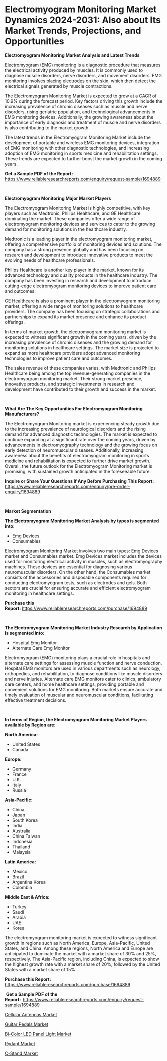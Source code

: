 <p><h1>Electromyogram Monitoring Market Dynamics 2024-2031: Also about Its Market Trends, Projections, and Opportunities</h1></p><p><strong>Electromyogram Monitoring Market Analysis and Latest Trends</strong></p>
<p><p>Electromyogram (EMG) monitoring is a diagnostic procedure that measures the electrical activity produced by muscles. It is commonly used to diagnose muscle disorders, nerve disorders, and movement disorders. EMG monitoring involves placing electrodes on the skin, which then detect the electrical signals generated by muscle contractions.</p><p>The Electromyogram Monitoring Market is expected to grow at a CAGR of 10.9% during the forecast period. Key factors driving this growth include the increasing prevalence of chronic diseases such as muscle and nerve disorders, rising geriatric population, and technological advancements in EMG monitoring devices. Additionally, the growing awareness about the importance of early diagnosis and treatment of muscle and nerve disorders is also contributing to the market growth.</p><p>The latest trends in the Electromyogram Monitoring Market include the development of portable and wireless EMG monitoring devices, integration of EMG monitoring with other diagnostic technologies, and increasing adoption of EMG monitoring in sports medicine and rehabilitation settings. These trends are expected to further boost the market growth in the coming years.</p></p>
<p><strong>Get a Sample PDF of the Report:&nbsp;</strong> <a href="https://www.reliableresearchreports.com/enquiry/request-sample/1694889">https://www.reliableresearchreports.com/enquiry/request-sample/1694889</a></p>
<p>&nbsp;</p>
<p><strong>Electromyogram Monitoring Major Market Players</strong></p>
<p><p>The Electromyogram Monitoring Market is highly competitive, with key players such as Medtronic, Philips Healthcare, and GE Healthcare dominating the market. These companies offer a wide range of electromyogram monitoring devices and services to cater to the growing demand for monitoring solutions in the healthcare industry.</p><p>Medtronic is a leading player in the electromyogram monitoring market, offering a comprehensive portfolio of monitoring devices and solutions. The company has a strong presence globally and has been focusing on research and development to introduce innovative products to meet the evolving needs of healthcare professionals.</p><p>Philips Healthcare is another key player in the market, known for its advanced technology and quality products in the healthcare industry. The company has been investing in research and development to introduce cutting-edge electromyogram monitoring devices to improve patient care and outcomes.</p><p>GE Healthcare is also a prominent player in the electromyogram monitoring market, offering a wide range of monitoring solutions to healthcare providers. The company has been focusing on strategic collaborations and partnerships to expand its market presence and enhance its product offerings.</p><p>In terms of market growth, the electromyogram monitoring market is expected to witness significant growth in the coming years, driven by the increasing prevalence of chronic diseases and the growing demand for monitoring solutions in healthcare settings. The market size is projected to expand as more healthcare providers adopt advanced monitoring technologies to improve patient care and outcomes.</p><p>The sales revenue of these companies varies, with Medtronic and Philips Healthcare being among the top revenue-generating companies in the electromyogram monitoring market. Their strong market presence, innovative products, and strategic investments in research and development have contributed to their growth and success in the market.</p></p>
<p>&nbsp;</p>
<p><strong>What Are The Key Opportunities For Electromyogram Monitoring Manufacturers?</strong></p>
<p><p>The Electromyogram Monitoring market is experiencing steady growth due to the increasing prevalence of neurological disorders and the rising demand for advanced diagnostic technologies. The market is expected to continue expanding at a significant rate over the coming years, driven by advancements in electromyography technology and the growing focus on early detection of neuromuscular diseases. Additionally, increasing awareness about the benefits of electromyogram monitoring in sports medicine and rehabilitation is expected to further drive market growth. Overall, the future outlook for the Electromyogram Monitoring market is promising, with sustained growth anticipated in the foreseeable future.</p></p>
<p><strong>Inquire or Share Your Questions If Any Before Purchasing This Report:</strong> <a href="https://www.reliableresearchreports.com/enquiry/pre-order-enquiry/1694889">https://www.reliableresearchreports.com/enquiry/pre-order-enquiry/1694889</a></p>
<p>&nbsp;</p>
<p><strong>Market Segmentation</strong></p>
<p><strong>The Electromyogram Monitoring Market Analysis by types is segmented into:</strong></p>
<p><ul><li>Emg Devices</li><li>Consumables</li></ul></p>
<p><p>Electromyogram Monitoring Market involves two main types: Emg Devices market and Consumables market. Emg Devices market includes the devices used for monitoring electrical activity in muscles, such as electromyography machines. These devices are essential for diagnosing various neuromuscular disorders. On the other hand, the Consumables market consists of the accessories and disposable components required for conducting electromyogram tests, such as electrodes and gels. Both sectors are crucial for ensuring accurate and efficient electromyogram monitoring in healthcare settings.</p></p>
<p><strong>Purchase this Report:&nbsp;</strong><a href="https://www.reliableresearchreports.com/purchase/1694889">https://www.reliableresearchreports.com/purchase/1694889</a></p>
<p>&nbsp;</p>
<p><strong>The Electromyogram Monitoring Market Industry Research by Application is segmented into:</strong></p>
<p><ul><li>Hospital Emg Monitor</li><li>Alternate Care Emg Monitor</li></ul></p>
<p><p>Electromyogram (EMG) monitoring plays a crucial role in hospitals and alternate care settings for assessing muscle function and nerve conduction. Hospital EMG monitors are used in various departments such as neurology, orthopedics, and rehabilitation, to diagnose conditions like muscle disorders and nerve injuries. Alternate care EMG monitors cater to clinics, ambulatory care centers, and home healthcare settings, providing portable and convenient solutions for EMG monitoring. Both markets ensure accurate and timely evaluation of muscular and neuromuscular conditions, facilitating effective treatment decisions.</p></p>
<p>&nbsp;</p>
<p><strong>In terms of Region, the Electromyogram Monitoring Market Players available by Region are:</strong></p>
<p>
    <p> <strong> North America: </strong>
        <ul>
            <li>United States</li>
            <li>Canada</li>
        </ul>
        </p> 
    <p> <strong> Europe: </strong>
        <ul>
            <li>Germany</li>
            <li>France</li>
            <li>U.K.</li>
            <li>Italy</li>
            <li>Russia</li>
        </ul>
        </p> 
    <p> <strong> Asia-Pacific: </strong>
        <ul>
            <li>China</li>
            <li>Japan</li>
            <li>South Korea</li>
            <li>India</li>
            <li>Australia</li>
            <li>China Taiwan</li>
            <li>Indonesia</li>
            <li>Thailand</li>
            <li>Malaysia</li>
        </ul>
        </p> 
    <p> <strong> Latin America: </strong>
        <ul>
            <li>Mexico</li>
            <li>Brazil</li>
            <li>Argentina Korea</li>
            <li>Colombia</li>
        </ul>
        </p> 
    <p> <strong> Middle East & Africa: </strong>
        <ul>
            <li>Turkey</li>
            <li>Saudi</li>
            <li>Arabia</li>
            <li>UAE</li>
            <li>Korea</li>
        </ul>
    </p>
    </p>
<p><p>The electromyogram monitoring market is expected to witness significant growth in regions such as North America, Europe, Asia-Pacific, United States, and China. Among these regions, North America and Europe are anticipated to dominate the market with a market share of 30% and 25%, respectively. The Asia-Pacific region, including China, is expected to show the highest growth rate with a market share of 20%, followed by the United States with a market share of 15%.</p></p>
<p><strong>Purchase this Report: </strong><a href="https://www.reliableresearchreports.com/purchase/1694889">https://www.reliableresearchreports.com/purchase/1694889</a></p>
<p>&nbsp;<strong>Get a Sample PDF of the Report:&nbsp;&nbsp;</strong><a href="https://www.reliableresearchreports.com/enquiry/request-sample/1694889">https://www.reliableresearchreports.com/enquiry/request-sample/1694889</a></p>
<p><strong></strong></p>
<p><p><a href="https://github.com/shotows/Market-Research-Report-List-1/blob/main/cellular-antennas-market.md">Cellular Antennas Market</a></p><p><a href="https://github.com/beatblasta/Market-Research-Report-List-2/blob/main/guitar-pedals-market.md">Guitar Pedals Market</a></p><p><a href="https://issuu.com/reportprime-2/docs/bi-color-led-panel-light-market-size-2030.pptx">Bi-Color LED Panel Light Market</a></p><p><a href="https://medium.com/@trevawisozk_19409/rydapt-market-trends-forecast-and-competitive-analysis-to-2031-28c4a875bf66">Rydapt Market</a></p><p><a href="https://issuu.com/reportprime-2/docs/c-stand-market-size-2030.pptx">C-Stand Market</a></p></p>